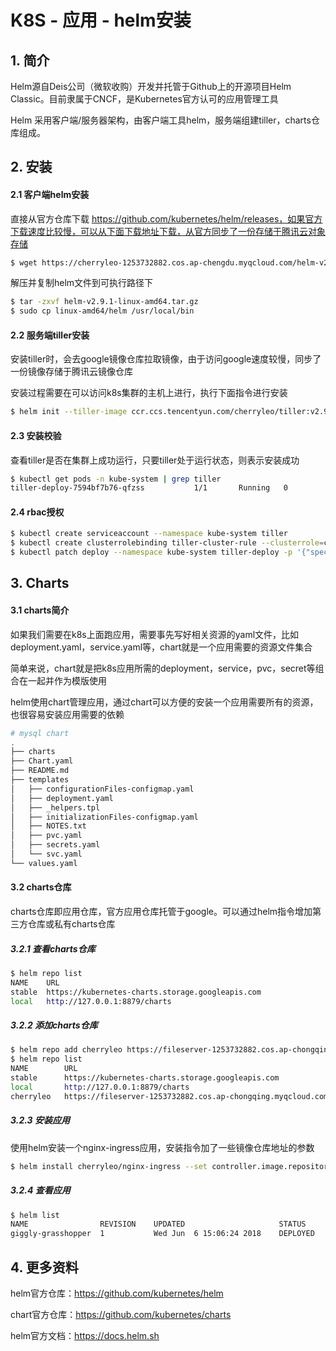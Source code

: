 # K8S - 应用 - helm安装

## 1. 简介

Helm源自Deis公司（微软收购）开发并托管于Github上的开源项目Helm Classic。目前隶属于CNCF，是Kubernetes官方认可的应用管理工具

Helm 采用客户端/服务器架构，由客户端工具helm，服务端组建tiller，charts仓库组成。



## 2. 安装

#### 2.1 客户端helm安装

直接从官方仓库下载 https://github.com/kubernetes/helm/releases，如果官方下载速度比较慢，可以从下面下载地址下载，从官方同步了一份存储于腾讯云对象存储

```bash
$ wget https://cherryleo-1253732882.cos.ap-chengdu.myqcloud.com/helm-v2.9.1-linux-amd64.tar.gz
```

解压并复制helm文件到可执行路径下

```bash
$ tar -zxvf helm-v2.9.1-linux-amd64.tar.gz
$ sudo cp linux-amd64/helm /usr/local/bin
```

#### 2.2 服务端tiller安装

安装tiller时，会去google镜像仓库拉取镜像，由于访问google速度较慢，同步了一份镜像存储于腾讯云镜像仓库

安装过程需要在可以访问k8s集群的主机上进行，执行下面指令进行安装

```bash
$ helm init --tiller-image ccr.ccs.tencentyun.com/cherryleo/tiller:v2.9.1 --skip-refresh
```

#### 2.3 安装校验 

查看tiller是否在集群上成功运行，只要tiller处于运行状态，则表示安装成功

```bash
$ kubectl get pods -n kube-system | grep tiller
tiller-deploy-7594bf7b76-qfzss           1/1       Running   0          1d
```

#### 2.4 rbac授权

```bash
$ kubectl create serviceaccount --namespace kube-system tiller
$ kubectl create clusterrolebinding tiller-cluster-rule --clusterrole=cluster-admin --serviceaccount=kube-system:tiller
$ kubectl patch deploy --namespace kube-system tiller-deploy -p '{"spec":{"template":{"spec":{"serviceAccount":"tiller"}}}}'
```



## 3. Charts

#### 3.1 charts简介

如果我们需要在k8s上面跑应用，需要事先写好相关资源的yaml文件，比如deployment.yaml，service.yaml等，chart就是一个应用需要的资源文件集合

简单来说，chart就是把k8s应用所需的deployment，service，pvc，secret等组合在一起并作为模版使用

helm使用chart管理应用，通过chart可以方便的安装一个应用需要所有的资源，也很容易安装应用需要的依赖

```bash
# mysql chart
.
├── charts
├── Chart.yaml
├── README.md
├── templates
│   ├── configurationFiles-configmap.yaml
│   ├── deployment.yaml
│   ├── _helpers.tpl
│   ├── initializationFiles-configmap.yaml
│   ├── NOTES.txt
│   ├── pvc.yaml
│   ├── secrets.yaml
│   └── svc.yaml
└── values.yaml
```

#### 3.2 charts仓库

charts仓库即应用仓库，官方应用仓库托管于google。可以通过helm指令增加第三方仓库或私有charts仓库

##### 3.2.1 查看charts仓库

```bash
$ helm repo list
NAME  	URL                                             
stable	https://kubernetes-charts.storage.googleapis.com
local 	http://127.0.0.1:8879/charts 
```

##### 3.2.2 添加charts仓库

```bash
$ helm repo add cherryleo https://fileserver-1253732882.cos.ap-chongqing.myqcloud.com/charts
$ helm repo list
NAME     	URL                                                               
stable   	https://kubernetes-charts.storage.googleapis.com                  
local    	http://127.0.0.1:8879/charts                                      
cherryleo	https://fileserver-1253732882.cos.ap-chongqing.myqcloud.com/charts
```

##### 3.2.3 安装应用

使用helm安装一个nginx-ingress应用，安装指令加了一些镜像仓库地址的参数

```bash
$ helm install cherryleo/nginx-ingress --set controller.image.repository=ccr.ccs.tencentyun.com/quay.io/nginx-ingress-controller --set controller.image.tag=0.15.0 --set defaultBackend.image.repository=ccr.ccs.tencentyun.com/k8s.io/defaultbackend --set defaultBackend.image.tag=1.4
```

##### 3.2.4 查看应用

```bash
$ helm list
NAME              	REVISION	UPDATED                 	STATUS  	CHART               	NAMESPACE
giggly-grasshopper	1       	Wed Jun  6 15:06:24 2018	DEPLOYED	nginx-ingress-0.20.1	default  
```



## 4. 更多资料

helm官方仓库：https://github.com/kubernetes/helm

chart官方仓库：https://github.com/kubernetes/charts

helm官方文档：https://docs.helm.sh